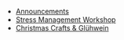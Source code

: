 * [Announcements](#announcements)
* [Stress Management Workshop](#stress-management-workshop)
* [Christmas Crafts & Glühwein](#christmas-crafts-and-glühwein)
